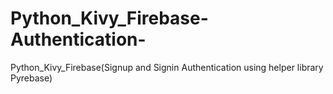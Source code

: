 # Python_Kivy_Firebase-Authentication-
Python_Kivy_Firebase(Signup and Signin Authentication using helper library Pyrebase)
